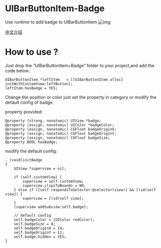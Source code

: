 # UIBarButtonItem-Badge
Use runtime to add badge to UIBarButtonItem
![img](https://github.com/Karthus1110/UIBarButtonItem-Badge/blob/master/Badge.png)

[中文介绍](http://www.jianshu.com/p/d441b8ebf707)
# How to use ?
Just drop the “UIBarButtonItem+Badge” folder to your project,and add the code below:

    UIBarButtonItem *leftItem   = [[UIBarButtonItem alloc] initWithCustomView:leftButton];
    leftItem.hasBadge = YES;

Change the position or color just set the property in category or modify the default config of badge.

property provided:

    @property (strong, nonatomic) UIView *badge;
    @property (assign, nonatomic) UIColor *badgeColor;
    @property (assign, nonatomic) CGFloat badgeOriginX;
    @property (assign, nonatomic) CGFloat badgeOriginY;
    @property (assign, nonatomic) CGFloat badgeSize; 
    @property BOOL hasBadge;

modify the default config:

    - (void)initBadge
    {
        UIView *superview = nil;
    
        if (self.customView) {
            superview = self.customView;
            superview.clipsToBounds = NO;
        } else if ([self respondsToSelector:@selector(view)] && [(id)self view]) {
            superview = [(id)self view];
        }
        [superview addSubview:self.badge];
    
        // default config
        self.badgeColor = [UIColor redColor];
        self.badgeSize = 8;
        self.badgeOriginX = 14;
        self.badgeOriginY = 12;
        self.badge.hidden = YES;
    }


